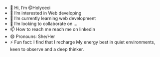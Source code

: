 - 👋 Hi, I’m @Holyceci
- 👀 I’m interested in Web developing
- 🌱 I’m currently learning web development
- 💞️ I’m looking to collaborate on ...
- 📫 How to reach me reach me on linkedin
- 😄 Pronouns: She/Her
- ⚡ Fun fact: I find that I recharge My energy best in quiet environments, keen to observe and a deep thinker.

<!---
Holyceci/Holyceci is a ✨ special ✨ repository because its `README.md` (this file) appears on your GitHub profile.
You can click the Preview link to take a look at your changes.
--->
